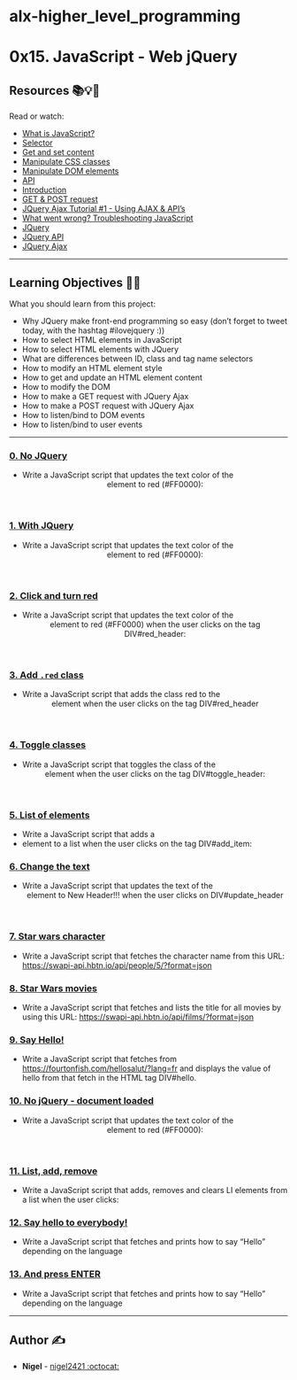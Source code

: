 # alx-higher_level_programming
# 0x15. JavaScript - Web jQuery

## Resources :books::bulb::rocket:
Read or watch:
* [What is JavaScript?](https://intranet.hbtn.io/rltoken/FBd59d6M-Bal5PiSJbhw9g)
* [Selector](https://intranet.hbtn.io/rltoken/RtFB5Ycdvvk5OYv79zgr6A)
* [Get and set content](https://intranet.hbtn.io/rltoken/JAC2vdSj1pbH6y_9OwQrAw)
* [Manipulate CSS classes](https://intranet.hbtn.io/rltoken/Pvl_U4kdmxtHrZAHoFh_qw)
* [Manipulate DOM elements](https://intranet.hbtn.io/rltoken/fA1R3S7dNUX4lj68z6qMyw)
* [API](https://intranet.hbtn.io/rltoken/w_Y67Y3UlGQ6nluZx9KJyQ)
* [Introduction](https://intranet.hbtn.io/rltoken/LOMQvsml-4ttg2Y2TVNbqQ)
* [GET & POST request](https://intranet.hbtn.io/rltoken/xN81Z76ZeNgB42tyJOgXjA)
* [JQuery Ajax Tutorial #1 - Using AJAX & API’s](https://intranet.hbtn.io/rltoken/Rq2Ob5rhN-N458YBxxaRXQ)
* [What went wrong? Troubleshooting JavaScript](https://intranet.hbtn.io/rltoken/ZpjZXl5AxHmurQFuxQfB4A)
* [JQuery](https://intranet.hbtn.io/rltoken/L5nA7F44DBhrCAdlEvxrqQ)
* [JQuery API](https://intranet.hbtn.io/rltoken/U3XGm3WaMxON5c-NkBFS6Q)
* [JQuery Ajax](https://intranet.hbtn.io/rltoken/pZmSwUxd65dxIrX7D4n1pg)

---
## Learning Objectives :man_technologist:
What you should learn from this project:

* Why JQuery make front-end programming so easy (don’t forget to tweet today, with the hashtag #ilovejquery :))
* How to select HTML elements in JavaScript
* How to select HTML elements with JQuery
* What are differences between ID, class and tag name selectors
* How to modify an HTML element style
* How to get and update an HTML element content
* How to modify the DOM
* How to make a GET request with JQuery Ajax
* How to make a POST request with JQuery Ajax
* How to listen/bind to DOM events
* How to listen/bind to user events

---

### [0. No JQuery](./0-script.js)
* Write a JavaScript script that updates the text color of the <header> element to red (#FF0000):


### [1. With JQuery](./1-script.js)
* Write a JavaScript script that updates the text color of the <header>  element to red (#FF0000):


### [2. Click and turn red](./2-script.js)
* Write a JavaScript script that updates the text color of the  <header> element to red (#FF0000) when the user clicks on the tag DIV#red_header:


### [3. Add `.red` class](./3-script.js)
* Write a JavaScript script that adds the class red to the <header> element  when the user clicks on the tag DIV#red_header


### [4. Toggle classes](./4-script.js)
* Write a JavaScript script that toggles the class of the <header> element  when the user clicks on the tag DIV#toggle_header:


### [5. List of elements](./5-script.js)
* Write a JavaScript script that adds a <li> element to a list when the user clicks on the tag DIV#add_item:


### [6. Change the text](./6-script.js)
* Write a JavaScript script that updates the text of the <header> element  to New Header!!! when the user clicks on DIV#update_header


### [7. Star wars character](./7-script.js)
* Write a JavaScript script that fetches the character name from this URL: https://swapi-api.hbtn.io/api/people/5/?format=json


### [8. Star Wars movies](./8-script.js)
* Write a JavaScript script that fetches and lists the title for all movies by using this URL: https://swapi-api.hbtn.io/api/films/?format=json


### [9. Say Hello!](./9-script.js)
* Write a JavaScript script that fetches from https://fourtonfish.com/hellosalut/?lang=fr and displays the value of hello from that fetch in the HTML tag DIV#hello.


### [10. No jQuery - document loaded](./100-script.js)
* Write a JavaScript script that updates the text color of the <header> element  to red (#FF0000):


### [11. List, add, remove](./101-script.js)
* Write a JavaScript script that adds, removes and clears LI elements from a list when the user clicks:


### [12. Say hello to everybody!](./102-script.js)
* Write a JavaScript script that fetches and prints how to say “Hello” depending on the language


### [13. And press ENTER](./103-script.js)
* Write a JavaScript script that fetches and prints how to say “Hello” depending on the language

---

## Author :writing_hand:
* **Nigel** - [nigel2421 :octocat:](https://github.com/nigel2421)